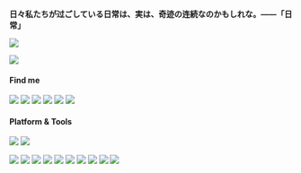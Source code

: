 **日々私たちが过ごしている日常は、実は、奇迹の连続なのかもしれな。——「日常」**

![](https://count.getloli.com/get/@Ice-Hazymoon?theme=moebooru-h)

![](https://github-readme-stats-git-main-hazymoon.vercel.app/api?username=Ice-Hazymoon&show_icons=true&icon_color=0366d6&bg_color=ffffff&hide_title=false&include_all_commits=true&count_private=true&hide=contribs)

#### Find me
[![](https://img.shields.io/badge/-Twitter-1DA1F2?style=flat-square&logo=twitter&logoColor=white)](https://twitter.com/Ice_Hazymoon)
[![](https://img.shields.io/badge/Weibo-E6162D?style=flat-square&logo=sina-weibo&logoColor=white)](https://weibo.com/3983176694)
[![](https://img.shields.io/badge/-Blog-21759B?style=flat-square&logo=wordpress&logoColor=white)](https://imiku.me)
[![](https://img.shields.io/badge/-Email-D14836?style=flat-square&logo=gmail&logoColor=white)](mailto:imiku.me@gmail.com)
[![](https://img.shields.io/badge/QQ-faaf08?style=flat-square&logo=tencent-qq&logoColor=000000)](http://wpa.qq.com/msgrd?v=3&uin=1733708055&site=qq&menu=yes)
![](https://img.shields.io/badge/lovesnad-07C160?style=flat-square&logo=wechat&logoColor=white)



#### Platform & Tools
[![](https://img.shields.io/badge/Windows-10-2376bc?style=flat-square&logo=windows&logoColor=ffffff)](https://www.microsoft.com/windows/get-windows-10)
[![](https://img.shields.io/badge/IDE-Visual%20Studio%20Code-blue?style=flat-square&logo=visual-studio-code&logoColor=ffffff)](https://code.visualstudio.com/)

[![](https://img.shields.io/badge/-Sass-cc6699?style=flat-square&logo=sass&logoColor=white)](https://sass-lang.com/)
[![](https://img.shields.io/badge/-HTML5-E34F26?style=flat-square&logo=html5&logoColor=white)](https://html.spec.whatwg.org/)
[![](https://img.shields.io/badge/-JavaScript-f7e018?style=flat-square&logo=javascript&logoColor=white)](https://www.ecma-international.org/)
[![](https://img.shields.io/badge/-TypeScript-3178c6?style=flat-square&logo=typescript&logoColor=white)](https://www.typescriptlang.org/)
[![](https://img.shields.io/badge/-Git-f05032?style=flat-square&logo=git&logoColor=white)](https://git-scm.com/)
[![](https://img.shields.io/badge/-Vue.js-4fc08d?style=flat-square&logo=vue.js&logoColor=ffffff)](https://vuejs.org/)
[![](https://img.shields.io/badge/-Node.js-43853d?style=flat-square&logo=node.js&logoColor=ffffff)](https://nodejs.org/)
[![](https://img.shields.io/badge/-Nuxt.js-00C58E?style=flat-square&logo=nuxt.js&logoColor=white)](https://nuxtjs.org/)
[![](https://img.shields.io/badge/-MongoDB-47A248?style=flat-square&logo=mongodb&logoColor=white)](https://www.mongodb.com/)
[![](https://img.shields.io/badge/-Express.js-f7f7f7?style=flat-square)](https://expressjs.com/)
<!-- 
**⬇️ Click on the message ⬇️**

[![](https://chat.getloli.com/room/@ice-hazymoon.github/svg?width=600&height=280&limit=20&theme=light&fontSize=13&title=Ice-Hazymoon@github:%20~)](https://chat.getloli.com/room/@ice-hazymoon.github?title=Hazymoon%E7%9A%84Github%E7%95%99%E8%A8%80%E6%9D%BF) -->
